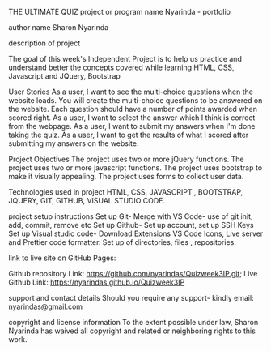 THE ULTIMATE QUIZ
project or program name
Nyarinda - portfolio

author name
Sharon Nyarinda

description of project

The goal of this week's Independent Project is to help us practice and understand better the concepts covered while learning HTML, CSS, Javascript and JQuery, Bootstrap

User Stories
As a user, I want to see the multi-choice questions when the website loads. 
You will create the multi-choice questions to be answered on the website. Each question should have a number of points awarded when scored right.
As a user, I want to select the answer which I think is correct from the webpage.
As a user, I want to submit my answers when I'm done taking the quiz.
As a user, I want to get the results of what I scored after submitting my answers on the website.  

Project Objectives
The project uses two or more jQuery functions.
The project uses two or more javascript functions.
The project uses bootstrap to make it visually appealing.
The project uses forms to collect user data.


Technologies used in project
HTML, CSS, JAVASCRIPT , BOOTSTRAP, JQUERY, GIT, GITHUB, VISUAL STUDIO CODE.

project setup instructions
Set up Git- Merge with VS Code- use of git init, add, commit, remove etc Set up Github- Set up account, set up SSH Keys Set up Visual studio code- Download Extensions VS Code Icons, Live server and Prettier code formatter. Set up of directories, files , repositories.

link to live site on GitHub Pages:

Github repository Link: https://github.com/nyarindas/Quizweek3IP.git;
Live Github Link: https://nyarindas.github.io/Quizweek3IP 

support and contact details
Should you require any support- kindly email: nyarindas@gmail.com

copyright and license information
To the extent possible under law, Sharon Nyarinda has waived all copyright and related or neighboring rights to this work.